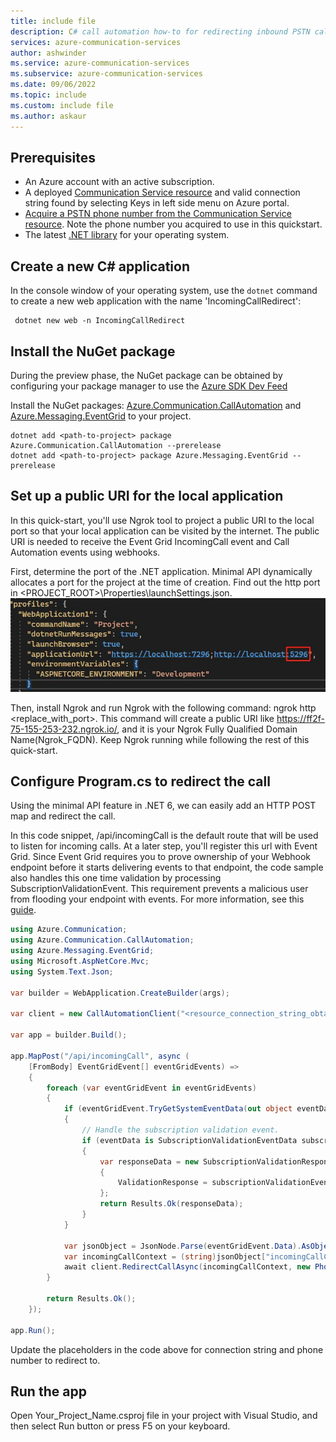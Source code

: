 ```yaml
---
title: include file
description: C# call automation how-to for redirecting inbound PSTN calls
services: azure-communication-services
author: ashwinder
ms.service: azure-communication-services
ms.subservice: azure-communication-services
ms.date: 09/06/2022
ms.topic: include
ms.custom: include file
ms.author: askaur
---
```


## Prerequisites

- An Azure account with an active subscription.
- A deployed [Communication Service resource](../../create-communication-resource.md) and valid connection string found by selecting Keys in left side menu on Azure portal.
- [Acquire a PSTN phone number from the Communication Service resource](../../telephony/get-phone-number.md). Note the phone number you acquired to use in this quickstart. 
- The latest [.NET library](https://dotnet.microsoft.com/download/dotnet-core) for your operating system.

## Create a new C# application

In the console window of your operating system, use the `dotnet` command to create a new web application with the name 'IncomingCallRedirect':

```console
 dotnet new web -n IncomingCallRedirect 
```

## Install the NuGet package

During the preview phase, the NuGet package can be obtained by configuring your package manager to use the [Azure SDK Dev Feed](https://github.com/Azure/azure-sdk-for-net/blob/main/CONTRIBUTING.md#nuget-package-dev-feed)

Install the NuGet packages: [Azure.Communication.CallAutomation](https://dev.azure.com/azure-sdk/public/_artifacts/feed/azure-sdk-for-net/NuGet/Azure.Communication.CallAutomation/versions/) and [Azure.Messaging.EventGrid](https://dev.azure.com/azure-sdk/public/_artifacts/feed/azure-sdk-for-net/NuGet/Azure.Messaging.EventGrid/versions/) to your project. 
```console 
dotnet add <path-to-project> package Azure.Communication.CallAutomation --prerelease
dotnet add <path-to-project> package Azure.Messaging.EventGrid --prerelease
```

## Set up a public URI for the local application
In this quick-start, you'll use Ngrok tool to project a public URI to the local port so that your local application can be visited by the internet. The public URI is needed to receive the Event Grid IncomingCall event and Call Automation events using webhooks.

First, determine the port of the .NET application. Minimal API dynamically allocates a port for the project at the time of creation. Find out the http port in <PROJECT_ROOT>\Properties\launchSettings.json. 
![Screenshot of demo application's launchsetting.json file.](../media/dotnet-application-port.jpg)

Then, install Ngrok and run Ngrok with the following command: ngrok http <replace_with_port>. This command will create a public URI like https://ff2f-75-155-253-232.ngrok.io/, and it is your Ngrok Fully Qualified Domain Name(Ngrok_FQDN). Keep Ngrok running while following the rest of this quick-start.

## Configure Program.cs to redirect the call

Using the minimal API feature in .NET 6, we can easily add an HTTP POST map and redirect the call.

In this code snippet, /api/incomingCall is the default route that will be used to listen for incoming calls. At a later step, you'll register this url with Event Grid. Since Event Grid requires you to prove ownership of your Webhook endpoint before it starts delivering events to that endpoint, the code sample also handles this one time validation by processing SubscriptionValidationEvent. This requirement prevents a malicious user from flooding your endpoint with events. For more information, see this [guide](../../../../event-grid/webhook-event-delivery.md).

```csharp
using Azure.Communication;
using Azure.Communication.CallAutomation;
using Azure.Messaging.EventGrid;
using Microsoft.AspNetCore.Mvc;
using System.Text.Json;

var builder = WebApplication.CreateBuilder(args);

var client = new CallAutomationClient("<resource_connection_string_obtained_in_pre-requisites>");

var app = builder.Build();

app.MapPost("/api/incomingCall", async (
    [FromBody] EventGridEvent[] eventGridEvents) =>
    {
        foreach (var eventGridEvent in eventGridEvents)
        {
            if (eventGridEvent.TryGetSystemEventData(out object eventData))
            {
                // Handle the subscription validation event.
                if (eventData is SubscriptionValidationEventData subscriptionValidationEventData)
                {
                    var responseData = new SubscriptionValidationResponse
                    {
                        ValidationResponse = subscriptionValidationEventData.ValidationCode
                    };
                    return Results.Ok(responseData);
                }
            }
            
            var jsonObject = JsonNode.Parse(eventGridEvent.Data).AsObject();
            var incomingCallContext = (string)jsonObject["incomingCallContext"];
            await client.RedirectCallAsync(incomingCallContext, new PhoneNumberIdentifier("<phone_number_to_redirect_call_to")); //this can be any phone number you have access to and should be provided in format +(countrycode)(phonenumber)
        }

        return Results.Ok();
    });

app.Run();
```
Update the placeholders in the code above for connection string and phone number to redirect to. 

## Run the app
Open Your_Project_Name.csproj file in your project with Visual Studio, and then select Run button or press F5 on your keyboard. 

